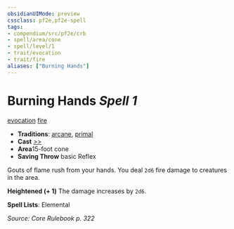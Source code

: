 ```yaml
---
obsidianUIMode: preview
cssclass: pf2e,pf2e-spell
tags:
- compendium/src/pf2e/crb
- spell/area/cone
- spell/level/1
- trait/evocation
- trait/fire
aliases: ["Burning Hands"]
---
```

# Burning Hands *Spell 1*   
[evocation](../../Rules/traits/evocation.md)  [fire](../../Rules/traits/fire.md)  

- **Traditions**: [arcane](../../Rules/traits/arcane.md), [primal](../../Rules/traits/primal.md)
- **Cast** [>>](../../Rules/core-rulebook/chapter-9-playing-the-game.md#Actions "Two-Action") 
- **Area**15-foot cone
- **Saving Throw**  basic Reflex

Gouts of flame rush from your hands. You deal `2d6` fire damage to creatures in the area.

**Heightened (+ 1)** The damage increases by `2d6`.

**Spell Lists**: Elemental

*Source: Core Rulebook p. 322*